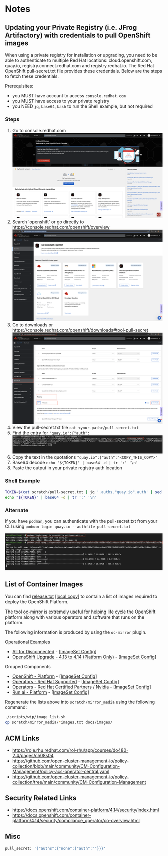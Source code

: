 # Notes

## Updating your Private Registry (i.e. JFrog Artifactory) with credentials to pull OpenShift images

When using a private registry for installation or upgrading, you need to be able to authenticate to multiple Red Hat locations: cloud.openshift.com, quay.io, registry.connect.redhat.com and registry.redhat.io. The Red Hat OpenShift pull-secret.txt file provides these credentials. Below are the steps to fetch these credentials.

Prerequisites:
- you MUST have account to access `console.redhat.com`
- you MUST have access to your private registry
- you NEED `jq`, `base64`, `bash` to run the Shell example, but not required

### Steps

1. Go to console.redhat.com
![images](./images/console-rh-com.png)
1. Search 'openshift' or go directly to https://console.redhat.com/openshift/overview
![images](./images/console-rh-com-overview.png)
1. Go to downloads or <https://console.redhat.com/openshift/downloads#tool-pull-secret>
![images](./images/tool-pull-secret.png)
1. View the pull-secret.txt file
`cat <your-path>/pull-secret.txt`
1. Find the entry for `"quay.io":{"auth":`
![images](./images/cat-pull-secret.png)
1. Copy the text in the quotations
`"quay.io":{"auth":"<COPY_THIS_COPY>"`
1. Base64 decode `echo "${TOKEN}" | base64 -d | tr ':' '\n'`
1. Paste the output in your private registry auth location

### Shell Example

```sh
TOKEN=$(cat scratch/pull-secret.txt | jq '.auths."quay.io".auth' | sed 's/"//g')
echo "${TOKEN}" | base64 -d | tr ':' '\n'
```

### Alternate
If you have `podman`, you can authenticate with the pull-secret.txt from your CLI using `podman login quay.io --authfile pull-secret.txt`

![images](./images/podman-login-quay.png)

## List of Container Images

You can find [release.txt](https://mirror.openshift.com/pub/openshift-v4/clients/ocp/stable-4.13/release.txt) [[local copy]](images/release.txt) to contain a list of images required to deploy the OpenShift Platform.

The tool [oc-mirror](https://github.com/openshift/oc-mirror) is extremely useful for helping life cycle the OpenShift platform along with various operators and software that runs on the platform.

The following information is produced by using the `oc-mirror` plugin.

Operational Examples

- [All for Disconnected](images/imageset-config-all-images.txt) - [[ImageSet Config](../components/imageset/imageset-config-all.yaml)]
- [OpensShift Upgrade - 4.13 to 4.14 (Platform Only)](images/imageset-config-ocp-upgrade-images.txt) - [[ImageSet Config](../components/imageset/imageset-config-ocp-upgrade.yaml)]

Grouped Components

- [OpenShift - Platform](images/imageset-config-ocp-images.txt) - [[ImageSet Config](../components/imageset/imageset-config-ocp.yaml)]
- [Operators - Red Hat Supported](images/imageset-config-redhat-images.txt) - [[ImageSet Config](../components/imageset/imageset-config-redhat.yaml)]
- [Operators - Red Hat Certified Partners / Nvidia](images/imageset-config-certified-images.txt) - [[ImageSet Config](../components/imageset/imageset-config-certified.yaml)]
- [Run.ai - Platform](images/imageset-config-runai-images.txt) - [[ImageSet Config](../components/imageset/imageset-config-runai.yaml)]

Regenerate the lists above into `scratch/mirror_media` using the following command:

```sh
./scripts/wip/image_list.sh
cp scratch/mirror_media/*images.txt docs/images/
```

## ACM Links

- <https://role.rhu.redhat.com/rol-rhu/app/courses/do480-2.4/pages/ch08s04>
- <https://github.com/open-cluster-management-io/policy-collection/blob/main/community/CM-Configuration-Management/policy-acs-operator-central.yaml>
- <https://github.com/open-cluster-management-io/policy-collection/tree/main/community/CM-Configuration-Management>

## Security Related Links

- <https://docs.openshift.com/container-platform/4.14/security/index.html>
- <https://docs.openshift.com/container-platform/4.14/security/compliance_operator/co-overview.html>

## Misc

```sh
pull_secret: '{"auths":{"none":{"auth":""}}}'
```
